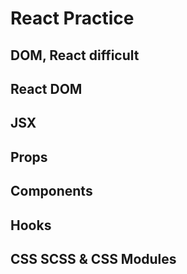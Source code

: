 # React Practice



## DOM, React difficult


## React DOM


## JSX

## Props

## Components

## Hooks

## CSS SCSS & CSS Modules
